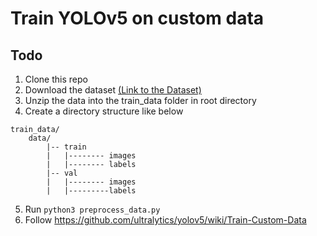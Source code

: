 # Train YOLOv5 on custom data

## Todo
1. Clone this repo
2. Download the dataset [(Link to the Dataset)](https://www.kaggle.com/c/global-wheat-detection/data)
3. Unzip the data into the train_data folder in root directory
4. Create a directory structure like below
```
train_data/
	data/
		|-- train
		|   |-------- images
		|   |-------- labels
		|-- val
		|   |-------- images
		|   |---------labels
```
5. Run `python3 preprocess_data.py`
6. Follow https://github.com/ultralytics/yolov5/wiki/Train-Custom-Data
